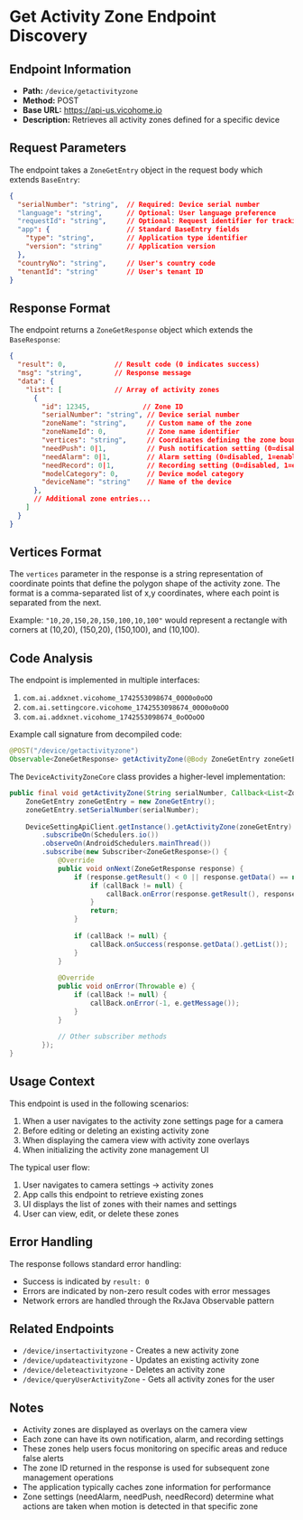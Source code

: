 # Get Activity Zone Endpoint Discovery

## Endpoint Information
- **Path:** `/device/getactivityzone`
- **Method:** POST
- **Base URL:** https://api-us.vicohome.io
- **Description:** Retrieves all activity zones defined for a specific device

## Request Parameters
The endpoint takes a `ZoneGetEntry` object in the request body which extends `BaseEntry`:

```json
{
  "serialNumber": "string",  // Required: Device serial number
  "language": "string",      // Optional: User language preference
  "requestId": "string",     // Optional: Request identifier for tracking
  "app": {                   // Standard BaseEntry fields
    "type": "string",        // Application type identifier
    "version": "string"      // Application version
  },
  "countryNo": "string",     // User's country code
  "tenantId": "string"       // User's tenant ID
}
```

## Response Format
The endpoint returns a `ZoneGetResponse` object which extends the `BaseResponse`:

```json
{
  "result": 0,            // Result code (0 indicates success)
  "msg": "string",        // Response message
  "data": {
    "list": [             // Array of activity zones
      {
        "id": 12345,             // Zone ID
        "serialNumber": "string", // Device serial number
        "zoneName": "string",     // Custom name of the zone
        "zoneNameId": 0,          // Zone name identifier
        "vertices": "string",     // Coordinates defining the zone boundaries
        "needPush": 0|1,          // Push notification setting (0=disabled, 1=enabled)
        "needAlarm": 0|1,         // Alarm setting (0=disabled, 1=enabled)
        "needRecord": 0|1,        // Recording setting (0=disabled, 1=enabled)
        "modelCategory": 0,       // Device model category
        "deviceName": "string"    // Name of the device
      },
      // Additional zone entries...
    ]
  }
}
```

## Vertices Format
The `vertices` parameter in the response is a string representation of coordinate points that define the polygon shape of the activity zone. The format is a comma-separated list of x,y coordinates, where each point is separated from the next.

Example: `"10,20,150,20,150,100,10,100"` would represent a rectangle with corners at (10,20), (150,20), (150,100), and (10,100).

## Code Analysis
The endpoint is implemented in multiple interfaces:
1. `com.ai.addxnet.vicohome_1742553098674_00O0o0oOO`
2. `com.ai.settingcore.vicohome_1742553098674_00O0o0oOO`
3. `com.ai.addxnet.vicohome_1742553098674_0oOOoOO`

Example call signature from decompiled code:
```java
@POST("/device/getactivityzone")
Observable<ZoneGetResponse> getActivityZone(@Body ZoneGetEntry zoneGetEntry);
```

The `DeviceActivityZoneCore` class provides a higher-level implementation:
```java
public final void getActivityZone(String serialNumber, Callback<List<ZoneBean>> callBack) {
    ZoneGetEntry zoneGetEntry = new ZoneGetEntry();
    zoneGetEntry.setSerialNumber(serialNumber);
    
    DeviceSettingApiClient.getInstance().getActivityZone(zoneGetEntry)
        .subscribeOn(Schedulers.io())
        .observeOn(AndroidSchedulers.mainThread())
        .subscribe(new Subscriber<ZoneGetResponse>() {
            @Override
            public void onNext(ZoneGetResponse response) {
                if (response.getResult() < 0 || response.getData() == null) {
                    if (callBack != null) {
                        callBack.onError(response.getResult(), response.getMsg());
                    }
                    return;
                }
                
                if (callBack != null) {
                    callBack.onSuccess(response.getData().getList());
                }
            }
            
            @Override
            public void onError(Throwable e) {
                if (callBack != null) {
                    callBack.onError(-1, e.getMessage());
                }
            }
            
            // Other subscriber methods
        });
}
```

## Usage Context
This endpoint is used in the following scenarios:
1. When a user navigates to the activity zone settings page for a camera
2. Before editing or deleting an existing activity zone
3. When displaying the camera view with activity zone overlays
4. When initializing the activity zone management UI

The typical user flow:
1. User navigates to camera settings → activity zones
2. App calls this endpoint to retrieve existing zones
3. UI displays the list of zones with their names and settings
4. User can view, edit, or delete these zones

## Error Handling
The response follows standard error handling:
- Success is indicated by `result: 0`
- Errors are indicated by non-zero result codes with error messages
- Network errors are handled through the RxJava Observable pattern

## Related Endpoints
- `/device/insertactivityzone` - Creates a new activity zone
- `/device/updateactivityzone` - Updates an existing activity zone
- `/device/deleteactivityzone` - Deletes an activity zone
- `/device/queryUserActivityZone` - Gets all activity zones for the user

## Notes
- Activity zones are displayed as overlays on the camera view
- Each zone can have its own notification, alarm, and recording settings
- These zones help users focus monitoring on specific areas and reduce false alerts
- The zone ID returned in the response is used for subsequent zone management operations
- The application typically caches zone information for performance
- Zone settings (needAlarm, needPush, needRecord) determine what actions are taken when motion is detected in that specific zone